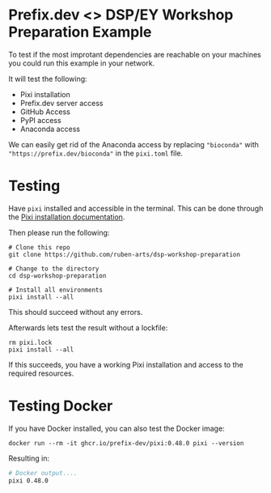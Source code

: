 # Prefix.dev <> DSP/EY Workshop Preparation Example
To test if the most improtant dependencies are reachable on your machines you could run this example in your network.

It will test the following:
- Pixi installation
- Prefix.dev server access
- GitHub Access
- PyPI access
- Anaconda access

We can easily get rid of the Anaconda access by replacing `"bioconda"` with `"https://prefix.dev/bioconda"` in the `pixi.toml` file.

# Testing
Have `pixi` installed and accessible in the terminal.
This can be done through the [Pixi installation documentation](https://pixi.sh/latest/installation/).

Then please run the following:
```
# Clone this repo
git clone https://github.com/ruben-arts/dsp-workshop-preparation

# Change to the directory
cd dsp-workshop-preparation

# Install all environments
pixi install --all
```
This should succeed without any errors.

Afterwards lets test the result without a lockfile:
```
rm pixi.lock
pixi install --all
```
If this succeeds, you have a working Pixi installation and access to the required resources.

# Testing Docker
If you have Docker installed, you can also test the Docker image:
```
docker run --rm -it ghcr.io/prefix-dev/pixi:0.48.0 pixi --version
```
Resulting in:
```bash
# Docker output....
pixi 0.48.0
```

